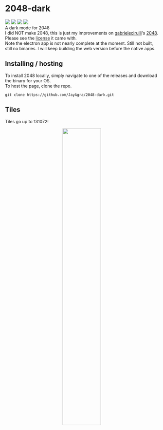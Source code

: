 # 2048-dark
<img src="https://img.shields.io/github/license/JayAgra/2048-dark" /> <img src="https://img.shields.io/badge/2048-dark%20clone-edc22e" /> <img src="https://img.shields.io/github/last-commit/JayAgra/2048-dark" /> <img src="https://img.shields.io/website?down_color=red&down_message=offline&up_color=5bc236&up_message=onlilne&url=https%3A%2F%2Fjayagra.com%2F2048%2F" /><br>
A dark mode for 2048 <br>
I did NOT make 2048, this is just my improvements on <a href="https://github.com/gabrielecirulli">gabrielecirulli</a>'s <a href="https://github.com/gabrielecirulli/2048">2048</a>. Please see the <a href="https://raw.githubusercontent.com/gabrielecirulli/2048/master/LICENSE.txt">license</a> it came with.<br>
Note the electron app is not nearly complete at the moment. Still not built, still no binaries. I will keep building the web version before the native apps.
## Installing / hosting
To install 2048 locally, simply navigate to one of the releases and download the binary for your OS. <br>
To host the page, clone the repo.
```
git clone https://github.com/JayAgra/2048-dark.git
```
## Tiles
Tiles go up to 131072! <br>
<p align="center">
<img src="https://jayagra.com/2048/2048-dark-tiles.png" width="50%" />
</p>
